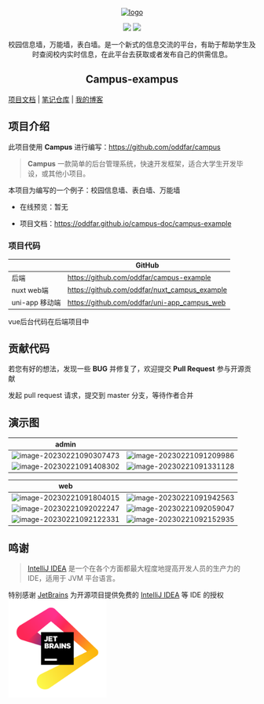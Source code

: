 <p align="center"><a href="https://oddfar.com/" target="_blank" rel="noopener noreferrer"><img width="180" src="https://note.oddfar.com/img/web.png" alt="logo"></a></p>

<p align="center">
  <a href="https://github.com/oddfar/campus-example/stargazers"><img src="https://img.shields.io/github/stars/oddfar/campus-example.svg"></a>
	<a href="https://github.com/oddfar/campus/blob/master/LICENSE"><img src="https://img.shields.io/github/license/mashape/apistatus.svg"></a>
</p>


<p align="center"> 校园信息墙，万能墙，表白墙。是一个新式的信息交流的平台，有助于帮助学生及时查阅校内实时信息，在此平台去获取或者发布自己的供需信息。 </p>

<h2 align="center">Campus-exampus</h2>

 [项目文档](https://oddfar.github.io/campus-doc/campus-example)  | [笔记仓库](https://github.com/oddfar/notes)  |  [我的博客](https://oddfar.com)  



## 项目介绍

此项目使用 **Campus** 进行编写：<https://github.com/oddfar/campus>

> **Campus** 一款简单的后台管理系统，快速开发框架，适合大学生开发毕设，或其他小项目。

本项目为编写的一个例子：校园信息墙、表白墙、万能墙

- 在线预览：暂无

- 项目文档：<https://oddfar.github.io/campus-doc/campus-example>

### 项目代码

|                | GitHub                                          |
| -------------- | ----------------------------------------------- |
| 后端           | <https://github.com/oddfar/campus-example>      |
| nuxt web端     | <https://github.com/oddfar/nuxt_campus_example> |
| uni-app 移动端 | <https://github.com/oddfar/uni-app_campus_web>  |

vue后台代码在后端项目中

## 贡献代码

若您有好的想法，发现一些 **BUG** 并修复了，欢迎提交 **Pull Request** 参与开源贡献

发起 pull request 请求，提交到 master 分支，等待作者合并



## 演示图



|                            admin                             |                                                              |
| :----------------------------------------------------------: | ------------------------------------------------------------ |
| ![image-20230221090307473](https://gcore.jsdelivr.net/gh/oddfar/static/campus/doc/image-20230221090307473.png) | ![image-20230221091209986](https://gcore.jsdelivr.net/gh/oddfar/static/campus/doc/image-20230221091209986.png) |
| ![image-20230221091408302](https://gcore.jsdelivr.net/gh/oddfar/static/campus/doc/image-20230221091408302.png) | ![image-20230221091331128](https://gcore.jsdelivr.net/gh/oddfar/static/campus/doc/image-20230221091331128.png) |



| web                                                          |                                                              |
| ------------------------------------------------------------ | ------------------------------------------------------------ |
| ![image-20230221091804015](https://gcore.jsdelivr.net/gh/oddfar/static/campus/doc/image-20230221091804015.png) | ![image-20230221091942563](https://gcore.jsdelivr.net/gh/oddfar/static/campus/doc/image-20230221091942563.png) |
| ![image-20230221092022247](https://gcore.jsdelivr.net/gh/oddfar/static/campus/doc/image-20230221092022247.png) | ![image-20230221092059047](https://gcore.jsdelivr.net/gh/oddfar/static/campus/doc/image-20230221092059047.png) |
| ![image-20230221092122331](https://gcore.jsdelivr.net/gh/oddfar/static/campus/doc/image-20230221092122331.png) | ![image-20230221092152935](https://gcore.jsdelivr.net/gh/oddfar/static/campus/doc/image-20230221092152935.png) |



## 鸣谢

> [IntelliJ IDEA](https://zh.wikipedia.org/zh-hans/IntelliJ_IDEA) 是一个在各个方面都最大程度地提高开发人员的生产力的 IDE，适用于 JVM 平台语言。

特别感谢 [JetBrains](https://www.jetbrains.com/?from=campus) 为开源项目提供免费的 [IntelliJ IDEA](https://www.jetbrains.com/idea/?from=campus) 等 IDE 的授权  
[<img src=".github/jetbrains-variant.png" width="200"/>](https://www.jetbrains.com/?from=campus)
